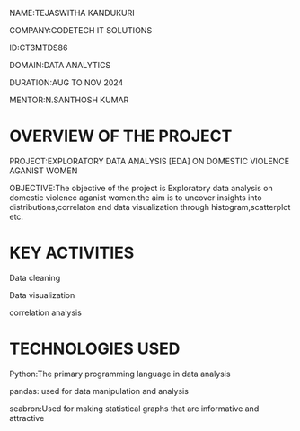 NAME:TEJASWITHA KANDUKURI

COMPANY:CODETECH IT SOLUTIONS

ID:CT3MTDS86

DOMAIN:DATA ANALYTICS

DURATION:AUG TO NOV 2024

MENTOR:N.SANTHOSH KUMAR

# OVERVIEW OF THE PROJECT #

PROJECT:EXPLORATORY DATA ANALYSIS [EDA] ON DOMESTIC VIOLENCE AGANIST WOMEN


OBJECTIVE:The objective of the project is Exploratory data analysis on domestic violenec aganist women.the aim is to uncover insights into distributions,correlaton and data visualization through histogram,scatterplot etc.

# KEY ACTIVITIES #
  Data cleaning
  
  Data visualization
  
  correlation analysis

  # TECHNOLOGIES USED #
  Python:The primary programming language in data analysis
  
  pandas: used for data manipulation and analysis
  
  seabron:Used for making statistical graphs that are informative and attractive 



